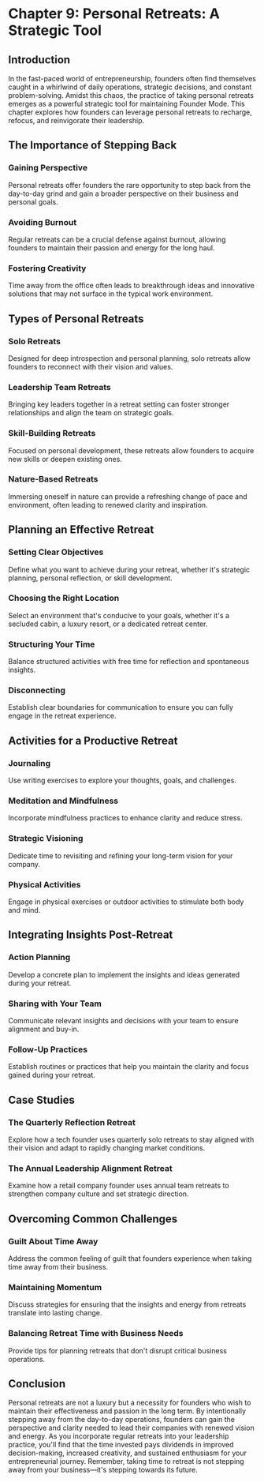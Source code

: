 # Chapter 9: Personal Retreats: A Strategic Tool

## Introduction

In the fast-paced world of entrepreneurship, founders often find themselves caught in a whirlwind of daily operations, strategic decisions, and constant problem-solving. Amidst this chaos, the practice of taking personal retreats emerges as a powerful strategic tool for maintaining Founder Mode. This chapter explores how founders can leverage personal retreats to recharge, refocus, and reinvigorate their leadership.

## The Importance of Stepping Back

### Gaining Perspective
Personal retreats offer founders the rare opportunity to step back from the day-to-day grind and gain a broader perspective on their business and personal goals.

### Avoiding Burnout
Regular retreats can be a crucial defense against burnout, allowing founders to maintain their passion and energy for the long haul.

### Fostering Creativity
Time away from the office often leads to breakthrough ideas and innovative solutions that may not surface in the typical work environment.

## Types of Personal Retreats

### Solo Retreats
Designed for deep introspection and personal planning, solo retreats allow founders to reconnect with their vision and values.

### Leadership Team Retreats
Bringing key leaders together in a retreat setting can foster stronger relationships and align the team on strategic goals.

### Skill-Building Retreats
Focused on personal development, these retreats allow founders to acquire new skills or deepen existing ones.

### Nature-Based Retreats
Immersing oneself in nature can provide a refreshing change of pace and environment, often leading to renewed clarity and inspiration.

## Planning an Effective Retreat

### Setting Clear Objectives
Define what you want to achieve during your retreat, whether it's strategic planning, personal reflection, or skill development.

### Choosing the Right Location
Select an environment that's conducive to your goals, whether it's a secluded cabin, a luxury resort, or a dedicated retreat center.

### Structuring Your Time
Balance structured activities with free time for reflection and spontaneous insights.

### Disconnecting
Establish clear boundaries for communication to ensure you can fully engage in the retreat experience.

## Activities for a Productive Retreat

### Journaling
Use writing exercises to explore your thoughts, goals, and challenges.

### Meditation and Mindfulness
Incorporate mindfulness practices to enhance clarity and reduce stress.

### Strategic Visioning
Dedicate time to revisiting and refining your long-term vision for your company.

### Physical Activities
Engage in physical exercises or outdoor activities to stimulate both body and mind.

## Integrating Insights Post-Retreat

### Action Planning
Develop a concrete plan to implement the insights and ideas generated during your retreat.

### Sharing with Your Team
Communicate relevant insights and decisions with your team to ensure alignment and buy-in.

### Follow-Up Practices
Establish routines or practices that help you maintain the clarity and focus gained during your retreat.

## Case Studies

### The Quarterly Reflection Retreat
Explore how a tech founder uses quarterly solo retreats to stay aligned with their vision and adapt to rapidly changing market conditions.

### The Annual Leadership Alignment Retreat
Examine how a retail company founder uses annual team retreats to strengthen company culture and set strategic direction.

## Overcoming Common Challenges

### Guilt About Time Away
Address the common feeling of guilt that founders experience when taking time away from their business.

### Maintaining Momentum
Discuss strategies for ensuring that the insights and energy from retreats translate into lasting change.

### Balancing Retreat Time with Business Needs
Provide tips for planning retreats that don't disrupt critical business operations.

## Conclusion

Personal retreats are not a luxury but a necessity for founders who wish to maintain their effectiveness and passion in the long term. By intentionally stepping away from the day-to-day operations, founders can gain the perspective and clarity needed to lead their companies with renewed vision and energy. As you incorporate regular retreats into your leadership practice, you'll find that the time invested pays dividends in improved decision-making, increased creativity, and sustained enthusiasm for your entrepreneurial journey. Remember, taking time to retreat is not stepping away from your business—it's stepping towards its future.
